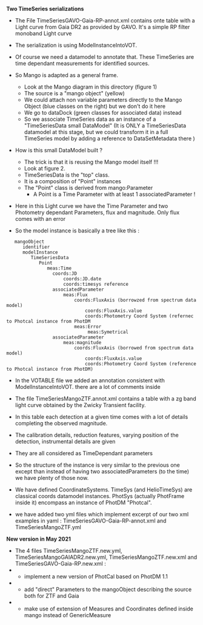 
**Two TimeSeries serializations**

  * The File TimeSeriesGAVO-Gaia-RP-annot.xml contains onte table with a Light curve from Gaia DR2 as provided by GAVO. It's a simple RP filter monoband Light curve

  * The serialization is using ModelInstanceIntoVOT.

  * Of course we need a datamodel to annotate that. These TimeSeries are time dependant measurements for identified sources.

  * So Mango is adapted as a general frame.
      * Look at the Mango diagram in this directory (figure 1)
      * The source is a "mango object" (yellow)
      * We could attach non variable parameters directly to the Mango Object (blue classes on the right) but we don't do it here
      * We go to dataDock (green classes for associated data) instead 
      * So we associate TimeSeries data as an instance of a "TimeSeriesData small DataModel"
         (It is ONLY a TimeSeriesData datamodel at this stage, but we could transform it in a full TimeSeries model by adding a reference to DataSetMetadata there )
   
  * How is this small DataModel built ?
     * The trick is that it is reusing the Mango model itself !!!
     * Look at figure 2.
     * TimeSeriesData is the "top" class.
     * It is a composition of "Point" instances
     * The "Point" class is derived from mango:Parameter 
        * A Point is a Time Parameter with at least 1 associatedParameter !
   * Here in this Light curve  we have the Time Parameter and two Photometry dependant Parameters, flux and magnitude. Only flux comes with an error
   * So the model instance is basically a tree like this :
   
```   
   mangoObject
      identifier
      modelInstance
         TimeSeriesData
            Point
               meas:Time
                 coords:JD
                     coords:JD.date
                     coords:timesys reference
                 associatedParameter
                     meas:Flux              
                         coords:FluxAxis (borrowzed from spectrum data model)
                             coords:FluxAxis.value
                             coords:Photometry Coord System (refernec to Photcal instance from PhotDM  
                         meas:Error
                              meas:Symetrical
                 associatedParameter
                     meas:magnitude              
                         coords:FluxAxis (borrowed from spectrum data model)
                             coords:FluxAxis.value
                             coords:Photometry Coord System (reference to Photcal instance from PhotDM)     

```


   * In the VOTABLE file we added an annotation consistent with ModelInstanceIntoVOT. there are a lot of comments inside
   
   * The file TimeSeriesMangoZTF.annot.xml  contains a table with a zg band light curve obtained by the Zwicky Transient facility.
   * In this table each detection at a given time comes with a lot of details completing the observed magnitude.
   * The calibration details, reduction features, varying position of the detection, instrumental details are given
   * They are all considered as TimeDependant  parameters
   * So the structure of the instance is very similar to the previous one except than instead of having two associatedParameters (to the time) we have plenty of those now. 
   * We have defined CoordinateSystems. TimeSys (and HelioTimeSys) are classical coords datamodel instances. PhotSys (actually PhotFrame inside it) encompass an instance of PhotDM "Photcal". 
   * we have added two yml files which implement excerpt of our two xml examples in yaml : TimeSeriesGAVO-Gaia-RP-annot.xml  and TimeSeriesMangoZTF.yml
   
**New version in May 2021**
   * The 4 files TimeSeriesMangoZTF.new.yml, TimeSeriesMangoGAIADR2.new.yml,  TimeSeriesMangoZTF.new.xml and TimeSeriesGAVO-Gaia-RP.new.xml :
   * - implement a new version of PhotCal based on PhotDM 1.1
   * - add "direct" Parameters to the mangoObject describing the source both for ZTF and Gaia
   * - make use of extension of Measures and Coordinates defined inside mango instead of GenericMeasure 



